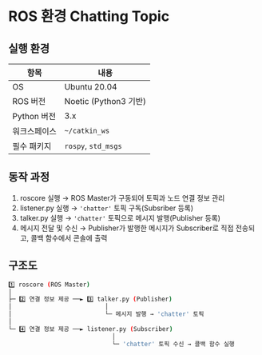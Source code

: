 # ROS 환경 Chatting Topic

## 실행 환경

| 항목         | 내용                  |
|------------|-------------------|
| OS         | Ubuntu 20.04        |
| ROS 버전    | Noetic (Python3 기반) |
| Python 버전 | 3.x                 |
| 워크스페이스 | `~/catkin_ws`       |
| 필수 패키지 | `rospy`, `std_msgs` |

## 동작 과정

1. roscore 실행 → ROS Master가 구동되어 토픽과 노드 연결 정보 관리
2. listener.py 실행 → `'chatter'` 토픽 구독(Subsriber 등록)
3. talker.py 실행 → `'chatter'` 토픽으로 메시지 발행(Publisher 등록)
4. 메시지 전달 및 수신 → Publisher가 발행한 메시지가 Subscriber로 직접 전송되고, 콜백 함수에서 콘솔에 출력

## 구조도

```bash
1️⃣ roscore (ROS Master)  
│  
├─ 2️⃣ 연결 정보 제공 ──► 3️⃣ talker.py (Publisher)  
│                          │  
│                          └─ 메시지 발행 → 'chatter' 토픽  
│  
└─ 4️⃣ 연결 정보 제공 ──► listener.py (Subscriber)  
                             │  
                             └─ 'chatter' 토픽 수신 → 콜백 함수 실행
```


